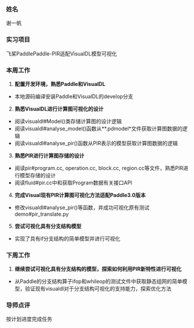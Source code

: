 ### 姓名

谢一帆

### 实习项目

飞桨PaddlePaddle-PIR适配VisualDL模型可视化

### 本周工作

1. **配置开发环境，熟悉Paddle和VisualDL**
  - 本地源码编译安装Paddle和VisualDL的develop分支
2. **熟悉VisualDL进行计算图可视化的设计**
  - 阅读visualdl#Model()类存储计算图的设计逻辑
  - 阅读visualdl#analyse_model()函数从**.pdmodel*文件获取计算图数据的逻辑
  - 阅读visualdl#analyse_pir()函数从PIR表示的模型获取计算图数据的逻辑
3. **熟悉PIR进行计算图存储的设计**
  - 阅读pir#program.cc, operation.cc, block.cc, region.cc等文件，熟悉PIR进行模型存储的设计
  - 阅读fluid#pir.cc中和获取Program数据有关接口API
4. **完成Visual现有PIR计算图可视化方法适配Paddle3.0版本**
  - 修改visualdl#analyse_pir()等函数，并成功可视化原有测试demo#pir_translate.py
5. **尝试可视化具有分支结构模型**
  - 实现了具有if分支结构的简单模型并进行可视化

### 下周工作

1. **继续尝试可视化具有分支结构的模型，探索如何利用PIR新特性进行可视化**
  - 从Paddle的分支结构算子ifop和whileop的测试文件中获取静态组网的简单模型，验证现有visualdl对于分支结构可视化的支持能力，探索优化方法

### 导师点评

按计划进度完成任务
